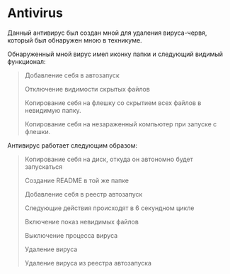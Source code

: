 # Antivirus

Данный антивирус был создан мной для удаления вируса-червя, который был обнаружен мною в техникуме.

Обнаруженный мной вирус имел иконку папки и следующий видимый функционал:
> Добавление себя в автозапуск
>
> Отключение видимости скрытых файлов
>
> Копирование себя на флешку со скрытием всех файлов в невидимую папку.
>
> Копирование себя на незараженный компьютер при запуске с флешки.

Антивирус работает следующим образом:
> Копирование себя на диск, откуда он автономно будет запускаться
> 
> Создание README в той же папке
>
> Добавление себя в реестр автозапуск
>
> Следующие действия происходят в 6 секундном цикле
>
> Включение показ невидимых файлов
>
> Выключение процесса вируса
> 
> Удаление вируса
> 
> Удаление вируса из реестра автозапуска
